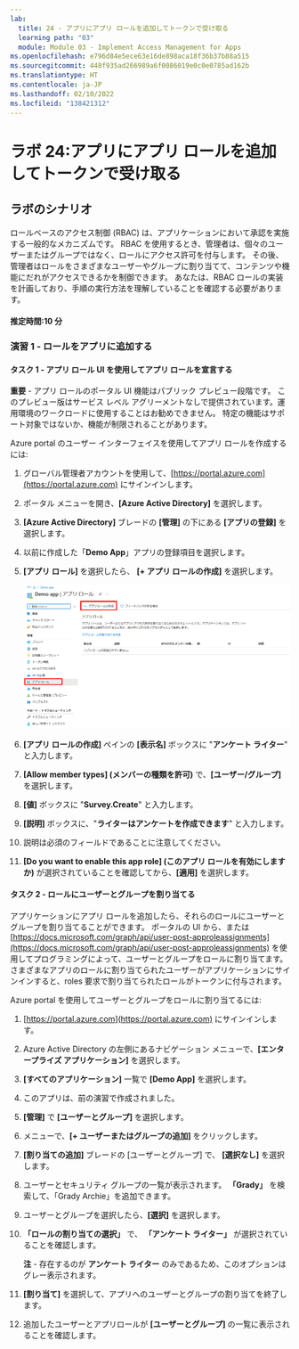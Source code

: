 ```yaml
---
lab:
  title: 24 - アプリにアプリ ロールを追加してトークンで受け取る
  learning path: "03"
  module: Module 03 - Implement Access Management for Apps
ms.openlocfilehash: e796d84e5ece63e16de898aca18f36b37b88a515
ms.sourcegitcommit: 448f935ad266989a6f0086019e0c0e0785ad162b
ms.translationtype: HT
ms.contentlocale: ja-JP
ms.lasthandoff: 02/10/2022
ms.locfileid: "138421312"
---
```

# <a name="lab-24-add-app-roles-to-your-app-and-receive-them-in-the-token"></a>ラボ 24:アプリにアプリ ロールを追加してトークンで受け取る

## <a name="lab-scenario"></a>ラボのシナリオ

ロールベースのアクセス制御 (RBAC) は、アプリケーションにおいて承認を実施する一般的なメカニズムです。 RBAC を使用するとき、管理者は、個々のユーザーまたはグループではなく、ロールにアクセス許可を付与します。 その後、管理者はロールをさまざまなユーザーやグループに割り当てて、コンテンツや機能にだれがアクセスできるかを制御できます。 あなたは、RBAC ロールの実装を計画しており、手順の実行方法を理解していることを確認する必要があります。

#### <a name="estimated-time-10-minutes"></a>推定時間:10 分

### <a name="exercise-1---adding-roles-to-your-apps"></a>演習 1 - ロールをアプリに追加する

#### <a name="task-1---declare-app-roles-using-the-app-roles-ui"></a>タスク 1 - アプリ ロール UI を使用してアプリ ロールを宣言する

   **重要** - アプリ ロールのポータル UI 機能はパブリック プレビュー段階です。 このプレビュー版はサービス レベル アグリーメントなしで提供されています。運用環境のワークロードに使用することはお勧めできません。 特定の機能はサポート対象ではないか、機能が制限されることがあります。

Azure portal のユーザー インターフェイスを使用してアプリ ロールを作成するには:

1. グローバル管理者アカウントを使用して、[https://portal.azure.com](https://portal.azure.com) にサインインします。

2. ポータル メニューを開き、**[Azure Active Directory]** を選択します。

3. **[Azure Active Directory]** ブレードの **[管理]** の下にある **[アプリの登録]** を選択します。

4. 以前に作成した「**Demo App**」アプリの登録項目を選択します。

5. **[アプリ ロール]** を選択したら、 **[+ アプリ ロールの作成]** を選択します。

    ![アプリ ロールの作成が強調表示されているアプリ ロールを示す画面イメージ](./media/lp3-mod3-app-roles-create-app-role.png)

6. **[アプリ ロールの作成]** ペインの **[表示名]** ボックスに "**アンケート ライター**" と入力します。

7. **[Allow member types] (メンバーの種類を許可)** で、**[ユーザー/グループ]** を選択します。

8. **[値]** ボックスに "**Survey.Create**" と入力します。

9. **[説明]** ボックスに、"**ライターはアンケートを作成できます**" と入力します。

10. 説明は必須のフィールドであることに注意してください。

11. **[Do you want to enable this app role] (このアプリ ロールを有効にしますか)** が選択されていることを確認してから、**[適用]** を選択します。

#### <a name="task-2---assign-users-and-groups-to-roles"></a>タスク 2 - ロールにユーザーとグループを割り当てる

アプリケーションにアプリ ロールを追加したら、それらのロールにユーザーとグループを割り当てることができます。 ポータルの UI から、または [https://docs.microsoft.com/graph/api/user-post-approleassignments](https://docs.microsoft.com/graph/api/user-post-approleassignments) を使用してプログラミングによって、ユーザーとグループをロールに割り当てます。 さまざまなアプリのロールに割り当てられたユーザーがアプリケーションにサインインすると、roles 要求で割り当てられたロールがトークンに付与されます。

Azure portal を使用してユーザーとグループをロールに割り当てるには:

1. [https://portal.azure.com](https://portal.azure.com) にサインインします。

2. Azure Active Directory の左側にあるナビゲーション メニューで、**[エンタープライズ アプリケーション]** を選択します。

3. **[すべてのアプリケーション]** 一覧で **[Demo App]** を選択します。

4. このアプリは、前の演習で作成されました。

5. **[管理]** で **[ユーザーとグループ]** を選択します。

6. メニューで、**[+ ユーザーまたはグループの追加]** をクリックします。

7. **[割り当ての追加]** ブレードの [ユーザーとグループ] で、 **[選択なし]** を選択します。

8. ユーザーとセキュリティ グループの一覧が表示されます。 **「Grady」** を検索して、「Grady Archie」を追加できます。

9. ユーザーとグループを選択したら、**[選択]** を選択します。

10. **「ロールの割り当ての選択」** で、 **「アンケート ライター」** が選択されていることを確認します。

    **注** - 存在するのが **アンケート ライター** のみであるため、このオプションはグレー表示されます。

11. **[割り当て]** を選択して、アプリへのユーザーとグループの割り当てを終了します。

12. 追加したユーザーとアプリロールが **[ユーザーとグループ]** の一覧に表示されることを確認します。
